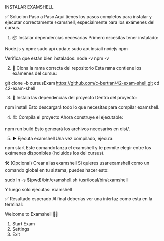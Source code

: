 INSTALAR EXAMSHELL

✅ Solución Paso a Paso
Aquí tienes los pasos completos para instalar y ejecutar correctamente examshell, especialmente para los exámenes del cursus.

1. 📦 Instalar dependencias necesarias
Primero necesitas tener instalado:

Node.js y npm:
sudo apt update
sudo apt install nodejs npm

Verifica que están bien instalados:
node -v
npm -v

2. 🔽 Clona la rama correcta del repositorio
Esta rama contiene los exámenes del cursus:

git clone -b cursusExam https://github.com/c-bertran/42-exam-shell.git
cd 42-exam-shell

3. 🔧 Instala las dependencias del proyecto
Dentro del proyecto:

npm install
Esto descargará todo lo que necesitas para compilar examshell.

4. 🏗️ Compila el proyecto
Ahora construye el ejecutable:

npm run build
Esto generará los archivos necesarios en dist/.

5. ▶️ Ejecuta examshell
Una vez compilado, ejecuta:

npm start
Este comando lanza el examshell y te permite elegir entre los exámenes disponibles (incluidos los del cursus).

🛠️ (Opcional) Crear alias examshell
Si quieres usar examshell como un comando global en tu sistema, puedes hacer esto:

sudo ln -s $(pwd)/bin/examshell.sh /usr/local/bin/examshell

Y luego solo ejecutas:
examshell

✅ Resultado esperado
Al final deberías ver una interfaz como esta en la terminal:

Welcome to Examshell 👨‍💻
1. Start Exam
2. Settings
3. Exit
